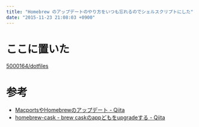 ```yaml
---
title: "Homebrew のアップデートのやり方をいつも忘れるのでシェルスクリプトにした"
date: "2015-11-23 21:08:03 +0900"
---
```


# ここに置いた

[5000164/dotfiles](https://github.com/5000164/dotfiles)

# 参考

- [MacportsやHomebrewのアップデート - Qiita](http://qiita.com/NatsukiLab/items/7c5aed26a888fe725f71)
- [homebrew-cask - brew caskのappどもをupgradeする - Qiita](http://qiita.com/2k0ri/items/9fe8d33a72dbfb15fe6b)

